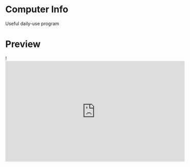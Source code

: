 # Computer Info
Useful daily-use program

# Preview
!<iframe width="560" height="315" src="https://www.youtube.com/embed/WZDov9wBPdU" frameborder="0" allow="autoplay; encrypted-media" allowfullscreen></iframe>
